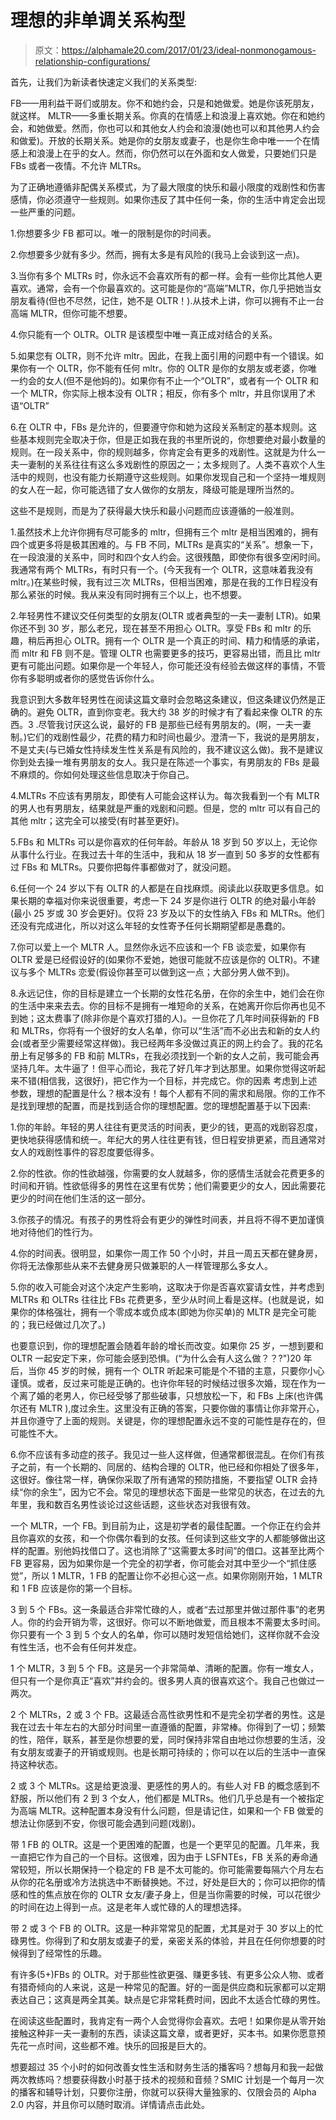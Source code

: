 # 理想的非单调关系构型

> 原文：<https://alphamale20.com/2017/01/23/ideal-nonmonogamous-relationship-configurations/>

首先，让我们为新读者快速定义我们的关系类型:

FB——用利益干哥们或朋友。你不和她约会，只是和她做爱。她是你该死朋友，就这样。
MLTR——多重长期关系。你真的在情感上和浪漫上喜欢她。你在和她约会，和她做爱。然而，你也可以和其他女人约会和浪漫(她也可以和其他男人约会和做爱)。开放的长期关系。她是你的女朋友或妻子，也是你生命中唯一一个在情感上和浪漫上在乎的女人。然而，你仍然可以在外面和女人做爱，只要她们只是 FBs 或者一夜情。不允许 MLTRs。

为了正确地遵循非配偶关系模式，为了最大限度的快乐和最小限度的戏剧性和伤害感情，你必须遵守一些规则。如果你违反了其中任何一条，你的生活中肯定会出现一些严重的问题。

1.你想要多少 FB 都可以。唯一的限制是你的时间表。

2.你想要多少就有多少。然而，拥有太多是有风险的(我马上会谈到这一点)。

3.当你有多个 MLTRs 时，你永远不会喜欢所有的都一样。会有一些你比其他人更喜欢。通常，会有一个你最喜欢的。这可能是你的“高端”MLTR，你几乎把她当女朋友看待(但也不尽然，记住，她不是 OLTR！).从技术上讲，你可以拥有不止一台高端 MLTR，但你可能不想要。

4.你只能有一个 OLTR。OLTR 是该模型中唯一真正成对结合的关系。

5.如果您有 OLTR，则不允许 mltr。因此，在我上面引用的问题中有一个错误。如果你有一个 OLTR，你不能有任何 mltr。你的 OLTR 是你的女朋友或老婆，你唯一约会的女人(但不是他妈的)。如果你有不止一个“OLTR”，或者有一个 OLTR 和一个 MLTR，你实际上根本没有 OLTR；相反，你有多个 mltr，并且你误用了术语“OLTR”

6.在 OLTR 中，FBs 是允许的，但要遵守你和她为这段关系制定的基本规则。这些基本规则完全取决于你，但是正如我在我的书里所说的，你想要绝对最小数量的规则。在一段关系中，你的规则越多，你肯定会有更多的戏剧性。这就是为什么一夫一妻制的关系往往有这么多戏剧性的原因之一；太多规则了。人类不喜欢个人生活中的规则，也没有能力长期遵守这些规则。如果你发现自己和一个坚持一堆规则的女人在一起，你可能选错了女人做你的女朋友，降级可能是理所当然的。

这些不是规则，而是为了获得最大快乐和最小问题而应该遵循的一般准则。

1.虽然技术上允许你拥有尽可能多的 mltr，但拥有三个 mltr 是相当困难的，拥有四个或更多将是极其困难的。与 FB 不同，MLTRs 是真实的“关系”。想象一下，在一段浪漫的关系中，同时和四个女人约会。这很残酷，即使你有很多空闲时间。我通常有两个 MLTRs，有时只有一个。(今天我有一个 OLTR，这意味着我没有 mltr。)在某些时候，我有过三次 MLTRs，但相当困难，那是在我的工作日程没有那么紧张的时候。我从来没有同时拥有三个以上，也不想要。

2.年轻男性不建议交任何类型的女朋友(OLTR 或者典型的一夫一妻制 LTR)。如果你还不到 30 岁，那么老兄，现在甚至不用担心 OLTR。享受 FBs 和 mltr 的乐趣，稍后再担心 OLTR。拥有一个 OLTR 是一个真正的时间、精力和情感的承诺，而 mltr 和 FB 则不是。管理 OLTR 也需要更多的技巧，更容易出错，而且比 mltr 更有可能出问题。如果你是一个年轻人，你可能还没有经验去做这样的事情，不管你有多聪明或者你的感觉告诉你什么。

我意识到大多数年轻男性在阅读这篇文章时会忽略这条建议，但这条建议仍然是正确的。避免 OLTR，直到你变老。我大约 38 岁的时候才有了看起来像 OLTR 的东西。3 .尽管我讨厌这么说，最好的 FB 是那些已经有男朋友的。(啊，一夫一妻制。)它们的戏剧性最少，花费的精力和时间也最少。澄清一下，我说的是男朋友，不是丈夫(与已婚女性持续发生性关系是有风险的，我不建议这么做)。我不是建议你到处去操一堆有男朋友的女人。我只是在陈述一个事实，有男朋友的 FBs 是最不麻烦的。你如何处理这些信息取决于你自己。

4.MLTRs 不应该有男朋友，即使有人可能会这样认为。每次我看到一个有 MLTR 的男人也有男朋友，结果就是严重的戏剧和问题。但是，您的 mltr 可以有自己的其他 mltr；这完全可以接受(有时甚至更好)。

5.FBs 和 MLTRs 可以是你喜欢的任何年龄。年龄从 18 岁到 50 岁以上，无论你从事什么行业。在我过去十年的生活中，我和从 18 岁一直到 50 多岁的女性都有过 FBs 和 MLTRs。只要你把每件事都做对了，就没问题。

6.任何一个 24 岁以下有 OLTR 的人都是在自找麻烦。阅读此以获取更多信息。如果长期的幸福对你来说很重要，考虑一下 24 岁是你进行 OLTR 的绝对最小年龄(最小 25 岁或 30 岁会更好)。仅将 23 岁及以下的女性纳入 FBs 和 MLTRs。他们还没有完成进化，所以对这么年轻的女性寄予任何长期期望都是愚蠢的。

7.你可以爱上一个 MLTR 人。显然你永远不应该和一个 FB 谈恋爱，如果你有 OLTR 爱是已经假设好的(如果你不爱她，她很可能就不应该是你的 OLTR)。不建议与多个 MLTRs 恋爱(假设你甚至可以做到这一点；大部分男人做不到)。

8.永远记住，你的目标是建立一个长期的女性花名册，在你的余生中，她们会在你的生活中来来去去。你的目标不是拥有一堆短命的关系，在她离开你后你再也见不到她；这太费事了(除非你是个喜欢打猎的人)。一旦你花了几年时间获得新的 FB 和 MLTRs，你将有一个很好的女人名单，你可以“生活”而不必出去和新的女人约会(或者至少需要经常这样做)。我已经两年多没做过真正的网上约会了。我的花名册上有足够多的 FB 和前 MLTRs，在我必须找到一个新的女人之前，我可能会再坚持几年。太牛逼了！但平心而论，我花了好几年才到达那里。如果你觉得这听起来不错(相信我，这很好)，把它作为一个目标，并完成它。你的因素
考虑到上述参数，理想的配置是什么？根本没有！每个人都有不同的需求和局限。你的工作不是找到理想的配置，而是找到适合你的理想配置。您的理想配置基于以下因素:

1.你的年龄。年轻的男人往往有更灵活的时间表，更少的钱，更高的戏剧容忍度，更快地获得感情和统一。年纪大的男人往往更有钱，但日程安排更紧，而且通常对女人的戏剧性事件的容忍度要低得多。

2.你的性欲。你的性欲越强，你需要的女人就越多，你的感情生活就会花费更多的时间和开销。性欲低得多的男性在这里有优势；他们需要更少的女人，因此需要花更少的时间在他们生活的这一部分。

3.你孩子的情况。有孩子的男性将会有更少的弹性时间表，并且将不得不更加谨慎地对待他们的性行为。

4.你的时间表。很明显，如果你一周工作 50 个小时，并且一周五天都在健身房，你将无法像那些从来不去健身房只做兼职的人一样管理那么多女人。

5.你的收入可能会对这个决定产生影响，这取决于你是否喜欢宴请女性，并考虑到 MLTRs 和 OLTRs 往往比 FBs 花费更多，至少从时间上看是这样。(也就是说，如果你的体格强壮，拥有一个零成本或负成本(即她为你买单)的 MLTR 是完全可能的；我已经做过几次了。)

也要意识到，你的理想配置会随着年龄的增长而改变。如果你 25 岁，一想到要和 OLTR 一起安定下来，你可能会感到恐惧。(“为什么会有人这么做？？?")20 年后，当你 45 岁的时候，拥有一个 OLTR 听起来可能是个不错的主意，只要你小心谨慎。或者，反过来可能是正确的。也许你年轻的时候结过很多次婚，现在作为一个离了婚的老男人，你已经受够了那些破事，只想放松一下，和 FBs 上床(也许偶尔还有 MLTR ),度过余生。这里没有正确的答案，只要你做的事情让你非常开心，并且你遵守了上面的规则。关键是，你的理想配置永远不变的可能性是存在的，但可能性不大。

6.你不应该有多动症的孩子。我见过一些人这样做，但通常都很混乱。在你们有孩子之前，有一个长期的、同居的、结构合理的 OLTR，他已经和你相处了很多年，这很好。像往常一样，确保你采取了所有通常的预防措施，不要指望 OLTR 会持续“你的余生”，因为它不会。常见的理想状态下面是一些常见的状态，在过去的九年里，我和数百名男性谈论过这些话题，这些状态对我很有效。

一个 MLTR，一个 FB。到目前为止，这是初学者的最佳配置。一个你正在约会并且你喜欢的女孩，和一个你偶尔看到的女孩。任何读到这些文字的人都能够做出这样的配置。别他妈找借口了。这也消除了“这需要太多时间”的借口。这甚至比两个 FB 更容易，因为如果你是一个完全的初学者，你可能会对其中至少一个“抓住感觉”，所以 1 MLTR，1 FB 的配置让你不必担心这一点。如果你刚刚开始，1 MLTR 和 1 FB 应该是你的第一个目标。

3 到 5 个 FBs。这一条最适合非常忙碌的人，或者“去过那里并做过那件事”的老男人。你的约会开销为零，这很好。你可以不断地做爱，而且根本不需要太多时间。你只要有一个 3 到 5 个女人的名单，你可以随时发短信给她们，这样你就不会没有性生活，也不会有任何并发症。

1 个 MLTR，3 到 5 个 FB。这是另一个非常简单、清晰的配置。你有一堆女人，但只有一个是你真正“喜欢”并约会的。很多男人真的很喜欢这个。我自己也做过一两次。

2 个 MLTRs，2 或 3 个 FB。这最适合高性欲男性和不是完全初学者的男性。这是我在过去十年左右的大部分时间里一直遵循的配置，非常棒。你得到了一切；频繁的性，陪伴，联系，甚至是你想要的爱，同时保持非常自由地过你想要的生活，没有女朋友或妻子的开销或规则。也是长期可持续的；你可以在以后的生活中一直保持这种状态。

2 或 3 个 MLTRs。这是给更浪漫、更感性的男人的。有些人对 FB 的概念感到不舒服，所以他们有 2 到 3 个女人，他们都是 MLTRs。他们几乎总是有一个被指定为高端 MLTR。这种配置本身没有什么问题，但是请记住，如果和一个 FB 做爱的想法让你感到不安，你很可能会遇到问题(戏剧)。

带 1 FB 的 OLTR。这是一个更困难的配置，也是一个更罕见的配置。几年来，我一直把它作为自己的一个目标。这很难，因为由于 LSFNTEs，FB 关系的寿命通常较短，所以长期保持一个稳定的 FB 是不太可能的。你可能需要每隔六个月左右从你的花名册或冷方法挑选中不断替换她。不过，好处是巨大的；你可以把你的情感和性的焦点放在你的 OLTR 女友/妻子身上，但是当你需要的时候，可以花很少的时间在边上得到一点。这是老年人或忙碌的人的理想选择。

带 2 或 3 个 FB 的 OLTR。这是一种非常常见的配置，尤其是对于 30 岁以上的忙碌男性。你得到了和女朋友或妻子的爱，亲密关系的体验，并且在任何你想要的时候得到了经常性的乐趣。

有许多(5+)FBs 的 OLTR。对于那些性欲更强、赚更多钱、有更多公众人物、或者有猎奇倾向的人来说，这是一种常见的配置。好的一面是供应商和玩家都可以定期表达自己；这真是两全其美。缺点是它非常耗费时间，因此不太适合忙碌的男性。

在阅读这些配置时，我肯定有一两个人会觉得你会喜欢。去吧！如果你是从零开始接触这种非一夫一妻制的东西，读读这篇文章，或者更好，买本书。如果你愿意预先花一点时间，这些都不难。快乐的回报是巨大的。

想要超过 35 个小时的如何改善女性生活和财务生活的播客吗？想每月和我一起做两次教练吗？想要获得数小时基于技术的视频和音频？SMIC 计划是一个每月一次的播客和辅导计划，只要你注册，你就可以获得大量独家的、仅限会员的 Alpha 2.0 内容，并且你可以随时取消。详情请点击此处。